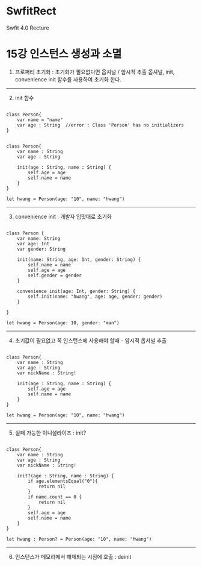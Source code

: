 # SwfitRect
Swfit 4.0 Recture

15강 인스턴스 생성과 소멸
===========
1. 프로퍼티 초기화 : 초기화가 필요없다면 옵셔널 / 암시적 추출 옵셔널, init, convenience init 함수를 사용하여 초기화 한다.
* * *
2. init 함수
<pre><code>
class Person{
    var name = "name"
    var age : String  //error : Class 'Person' has no initializers
}
</pre></code>

<pre><code>
class Person{
    var name : String
    var age : String
    
    init(age : String, name : String) {
        self.age = age
        self.name = name
    }
}

let hwang = Person(age: "10", name: "hwang")
</pre></code>
* * *
3. convenience init : 개발자 입맛대로 초기화
<pre><code>
class Person {
    var name: String
    var age: Int 
    var gender: String
    
    init(name: String, age: Int, gender: String) {   
        self.name = name
        self.age = age
        self.gender = gender
    }
    
    convenience init(age: Int, gender: String) {
        self.init(name: "hwang", age: age, gender: gender)
    }
    
}

let hwang = Person(age: 10, gender: "man")
</pre></code>
* * *
4. 초기값이 필요없고 꼭 인스턴스에 사용해야 할때 - 암시적 옵셔널 추출
<pre><code>
class Person{
    var name : String
    var age : String
    var nickName : String!
    
    init(age : String, name : String) {
        self.age = age
        self.name = name
    }
}

let hwang = Person(age: "10", name: "hwang")
</pre></code>
* * *
5. 실패 가능한 이니셜라이즈 : init?
<pre><code>
class Person{
    var name : String
    var age : String
    var nickName : String!
    
    init?(age : String, name : String) {
        if age.elementsEqual("0"){
            return nil
        }
        if name.count == 0 {
            return nil
        }
        self.age = age
        self.name = name
    }
}

let hwang : Person? = Person(age: "10", name: "hwang")
</pre></code>
* * *
6. 인스턴스가 메모리에서 해제되는 시점에 호출 : deinit
